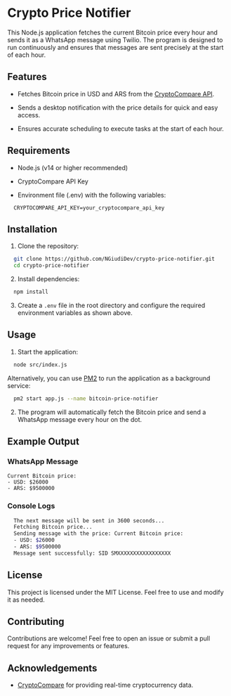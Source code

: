 # Crypto Price Notifier

This Node.js application fetches the current Bitcoin price every hour and sends it as a WhatsApp message using Twilio. The program is designed to run continuously and ensures that messages are sent precisely at the start of each hour.

## Features

- Fetches Bitcoin price in USD and ARS from the [CryptoCompare API](https://min-api.cryptocompare.com/).
- Sends a desktop notification with the price details for quick and easy access.

- Ensures accurate scheduling to execute tasks at the start of each hour.

## Requirements

- Node.js (v14 or higher recommended)

- CryptoCompare API Key

- Environment file (.env) with the following variables:

```env
  CRYPTOCOMPARE_API_KEY=your_cryptocompare_api_key
```

## Installation

1. Clone the repository:

```bash
  git clone https://github.com/NGiudiDev/crypto-price-notifier.git
  cd crypto-price-notifier
```

2. Install dependencies:

```bash
  npm install
```

3. Create a `.env` file in the root directory and configure the required environment variables as shown above.

## Usage

1. Start the application:

```bash
  node src/index.js
```

Alternatively, you can use [PM2](https://pm2.keymetrics.io/) to run the application as a background service:

```bash
  pm2 start app.js --name bitcoin-price-notifier
```

2. The program will automatically fetch the Bitcoin price and send a WhatsApp message every hour on the dot.

## Example Output

### WhatsApp Message

```
Current Bitcoin price:
- USD: $26000
- ARS: $9500000
```

### Console Logs

```bash
  The next message will be sent in 3600 seconds...
  Fetching Bitcoin price...
  Sending message with the price: Current Bitcoin price:
  - USD: $26000
  - ARS: $9500000
  Message sent successfully: SID SMXXXXXXXXXXXXXXXXX
```

## License

This project is licensed under the MIT License. Feel free to use and modify it as needed.

## Contributing

Contributions are welcome! Feel free to open an issue or submit a pull request for any improvements or features.

## Acknowledgements

- [CryptoCompare](https://min-api.cryptocompare.com/) for providing real-time cryptocurrency data.
